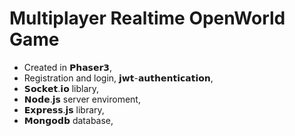 # Multiplayer Realtime OpenWorld Game

* Created in 𝗣𝗵𝗮𝘀𝗲𝗿𝟯,
* Registration and login, 𝗷𝘄𝘁-𝗮𝘂𝘁𝗵𝗲𝗻𝘁𝗶𝗰𝗮𝘁𝗶𝗼𝗻,
* 𝗦𝗼𝗰𝗸𝗲𝘁.𝗶𝗼 liblary,
* 𝗡𝗼𝗱𝗲.𝗷𝘀 server enviroment,
* 𝗘𝘅𝗽𝗿𝗲𝘀𝘀.𝗷𝘀 library,
* 𝗠𝗼𝗻𝗴𝗼𝗱𝗯 database,
